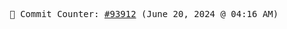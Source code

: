 <p align="center">
    <samp>
        📮 Commit Counter: <a href="https://github.com/Javascript-void0/Javascript-void0/commits/main">#93912</a> (June 20, 2024 @ 04:16 AM)
    </samp>
</p>